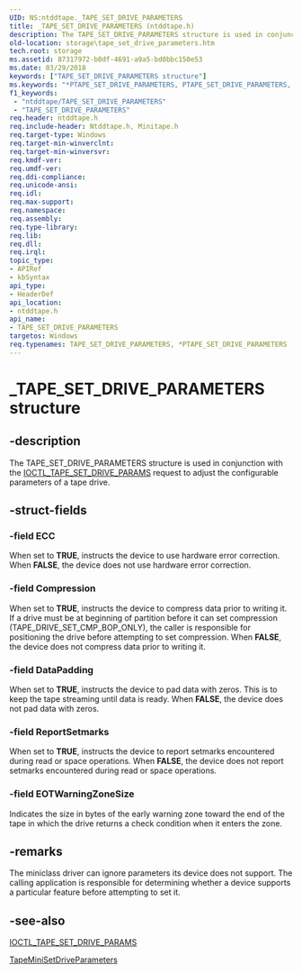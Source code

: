 ```yaml
---
UID: NS:ntddtape._TAPE_SET_DRIVE_PARAMETERS
title: _TAPE_SET_DRIVE_PARAMETERS (ntddtape.h)
description: The TAPE_SET_DRIVE_PARAMETERS structure is used in conjunction with the IOCTL_TAPE_SET_DRIVE_PARAMS request to adjust the configurable parameters of a tape drive.
old-location: storage\tape_set_drive_parameters.htm
tech.root: storage
ms.assetid: 87317972-b0df-4691-a9a5-bd0bbc150e53
ms.date: 03/29/2018
keywords: ["TAPE_SET_DRIVE_PARAMETERS structure"]
ms.keywords: "*PTAPE_SET_DRIVE_PARAMETERS, PTAPE_SET_DRIVE_PARAMETERS, PTAPE_SET_DRIVE_PARAMETERS structure pointer [Storage Devices], TAPE_SET_DRIVE_PARAMETERS, TAPE_SET_DRIVE_PARAMETERS structure [Storage Devices], _TAPE_SET_DRIVE_PARAMETERS, ntddtape/PTAPE_SET_DRIVE_PARAMETERS, ntddtape/TAPE_SET_DRIVE_PARAMETERS, storage.tape_set_drive_parameters, structs-tape_621b7e53-4f98-4fad-9f75-28420dc78031.xml"
f1_keywords:
 - "ntddtape/TAPE_SET_DRIVE_PARAMETERS"
 - "TAPE_SET_DRIVE_PARAMETERS"
req.header: ntddtape.h
req.include-header: Ntddtape.h, Minitape.h
req.target-type: Windows
req.target-min-winverclnt: 
req.target-min-winversvr: 
req.kmdf-ver: 
req.umdf-ver: 
req.ddi-compliance: 
req.unicode-ansi: 
req.idl: 
req.max-support: 
req.namespace: 
req.assembly: 
req.type-library: 
req.lib: 
req.dll: 
req.irql: 
topic_type:
- APIRef
- kbSyntax
api_type:
- HeaderDef
api_location:
- ntddtape.h
api_name:
- TAPE_SET_DRIVE_PARAMETERS
targetos: Windows
req.typenames: TAPE_SET_DRIVE_PARAMETERS, *PTAPE_SET_DRIVE_PARAMETERS
---
```


# _TAPE_SET_DRIVE_PARAMETERS structure


## -description


The TAPE_SET_DRIVE_PARAMETERS structure is used in conjunction with the <a href="https://docs.microsoft.com/windows-hardware/drivers/ddi/ntddtape/ni-ntddtape-ioctl_tape_set_drive_params">IOCTL_TAPE_SET_DRIVE_PARAMS</a> request to adjust the configurable parameters of a tape drive.


## -struct-fields




### -field ECC

When set to <b>TRUE</b>, instructs the device to use hardware error correction. When <b>FALSE</b>, the device does not use hardware error correction.


### -field Compression

When set to <b>TRUE</b>, instructs the device to compress data prior to writing it. If a drive must be at beginning of partition before it can set compression (TAPE_DRIVE_SET_CMP_BOP_ONLY), the caller is responsible for positioning the drive before attempting to set compression. When <b>FALSE</b>, the device does not compress data prior to writing it. 


### -field DataPadding

When set to <b>TRUE</b>, instructs the device to pad data with zeros. This is to keep the tape streaming until data is ready. When <b>FALSE</b>, the device does not pad data with zeros.


### -field ReportSetmarks

When set to <b>TRUE</b>, instructs the device to report setmarks encountered during read or space operations. When <b>FALSE</b>, the device does not report setmarks encountered during read or space operations.


### -field EOTWarningZoneSize

Indicates the size in bytes of the early warning zone toward the end of the tape in which the drive returns a check condition when it enters the zone.


## -remarks



The miniclass driver can ignore parameters its device does not support. The calling application is responsible for determining whether a device supports a particular feature before attempting to set it.




## -see-also




<a href="https://docs.microsoft.com/windows-hardware/drivers/ddi/ntddtape/ni-ntddtape-ioctl_tape_set_drive_params">IOCTL_TAPE_SET_DRIVE_PARAMS</a>



<a href="https://docs.microsoft.com/windows-hardware/drivers/ddi/minitape/nc-minitape-tape_process_command_routine">TapeMiniSetDriveParameters</a>
 

 

